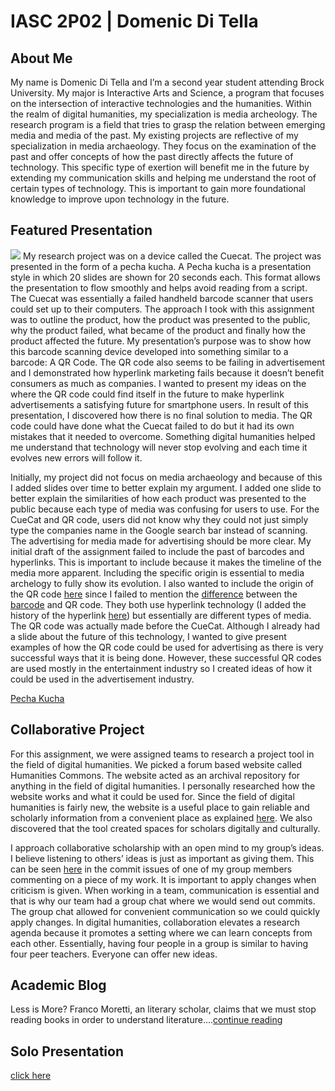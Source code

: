 # IASC 2P02 | Domenic Di Tella

## About Me
My name is Domenic Di Tella and I’m a second year student attending Brock University. My major is Interactive Arts and Science, a program that focuses on the intersection of interactive technologies and the humanities. Within the realm of digital humanities, my specialization is media archeology. The research program is a field that tries to grasp the relation between emerging media and media of the past. My existing projects are reflective of my specialization in media archaeology. They focus on the examination of the past and offer concepts of how the past directly affects the future of technology. This specific type of exertion will benefit me in the future by extending my communication skills and helping me understand the root of certain types of technology. This is important to gain more foundational knowledge to improve upon technology in the future.

## Featured Presentation
	 
![](images/$_35.jpg)
My research project was on a device called the Cuecat. The project was presented in the form of a pecha kucha. A Pecha kucha is a presentation style in which 20 slides are shown for 20 seconds each. This format allows the presentation to flow smoothly and helps avoid reading from a script. The Cuecat was essentially a failed handheld barcode scanner that users could set up to their computers. The approach I took with this assignment was to outline the product, how the product was presented to the public, why the product failed, what became of the product and finally how the product affected the future. My presentation’s purpose was to show how this barcode scanning device developed into something similar to a barcode: A QR Code. The QR code also seems to be failing in advertisement and I demonstrated how hyperlink marketing fails because it doesn’t benefit consumers as much as companies. I wanted to present my ideas on the where the QR code could find itself in the future to make hyperlink advertisements a satisfying future for smartphone users. In result of this presentation, I discovered how there is no final solution to media. The QR code could have done what the Cuecat failed to do but it had its own mistakes that it needed to overcome. Something digital humanities helped me understand that technology will never stop evolving and each time it evolves new errors will follow it.

Initially, my project did not focus on media archaeology and because of this I added slides over time to better explain my argument. I added one slide to better explain the similarities of how each product was presented to the public because each type of media was confusing for users to use. For the CueCat and QR code, users did not know why they could not just simply type the companies name in the Google search bar instead of scanning. The advertising for media made for advertising should be more clear. My initial draft of the assignment failed to include the past of barcodes and hyperlinks. This is important to include because it makes the timeline of the media more apparent. Including the specific origin is essential to media archelogy to fully show its evolution. I also wanted to include the origin of the  QR code [here](https://github.com/domenicditella/IASC-2P02/commit/1b4211eea778af8c326fa3b563178261b313440d) since I failed to mention the [difference](https://github.com/domenicditella/IASC-2P02/commit/5b318ac51cd6bcead3a5c542282251316775fbcd) between the [barcode](https://github.com/domenicditella/IASC-2P02/commit/37716a342fee961a55ad27d7800a7ca94dbbf6e4) and QR code. They both use hyperlink technology (I added the history of the hyperlink [here](https://github.com/domenicditella/IASC-2P02/commit/4f9310259531cb5906adc712e4756d630e1cec0c)) but essentially are different types of media. The QR code was actually made before the CueCat. Although I already had a slide about the future of this technology, I wanted to give present examples of how the QR code could be used for advertising as there is very successful ways that it is being done. However, these successful QR codes are used mostly in the entertainment industry so I created ideas of how it could be used in the advertisement industry. 

[Pecha Kucha](https://domenicditella.github.io/IASC-2P02/reveal/index.html)

## Collaborative Project
For this assignment, we were assigned teams to research a project tool in the field of digital humanities. We picked a forum based website called Humanities Commons. The website acted as an archival repository for anything in the field of digital humanities. I personally researched how the website works and what it could be used for. Since the field of digital humanities is fairly new, the website is a useful place to gain reliable and scholarly information from a convenient place as explained [here](https://imgur.com/a/dA8Le). We also discovered that the tool created spaces for scholars digitally and culturally.

I approach collaborative scholarship with an open mind to my group’s ideas. I believe listening to others’ ideas is just as important as giving them. This can be seen [here](https://github.com/IascAtBrock/IASC-2P02-TeamPresentations/issues/8) in the commit issues of one of my group members commenting on a piece of my work. It is important to apply changes when criticism is given. When working in a team, communication is essential and that is why our team had a group chat where we would send out commits. The group chat allowed for convenient communication so we could quickly apply changes. In digital humanities, collaboration elevates a research agenda because it promotes a setting where we can learn concepts from each other. Essentially, having four people in a group is similar to having four peer teachers. Everyone can offer new ideas. 


## Academic Blog

Less is More? Franco Moretti, an literary scholar, claims that we must stop reading books in order to understand literature....[continue reading](blog)

## Solo Presentation
[click here](https://domenicditella.github.io/IASC-2P02/reveal/index.html)
